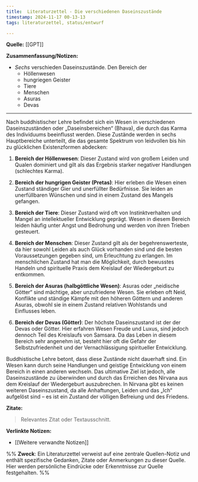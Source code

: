 ```yaml
---
title:  Literaturzettel - Die verschiedenen Daseinszustände
timestamp: 2024-11-17 00-13-13
tags: literaturzettel, status/entwurf

---
```


**Quelle:** [[GPT]]  

**Zusammenfassung/Notizen:**  
- *Sechs* verschieden Daseinszustände. Den Bereich der
	- Höllenwesen
	- hungriegen Geister
	- Tiere
	- Menschen
	- Asuras
	- Devas
- ---
Nach buddhistischer Lehre befindet sich ein Wesen in verschiedenen Daseinszuständen oder „Daseinsbereichen“ (Bhava), die durch das Karma des Individuums beeinflusst werden. Diese Zustände werden in sechs Hauptbereiche unterteilt, die das gesamte Spektrum von leidvollen bis hin zu glücklichen Existenzformen abdecken:

1. **Bereich der Höllenwesen**: Dieser Zustand wird von großem Leiden und Qualen dominiert und gilt als das Ergebnis starker negativer Handlungen (schlechtes Karma).

2. **Bereich der hungrigen Geister (Pretas)**: Hier erleben die Wesen einen Zustand ständiger Gier und unerfüllter Bedürfnisse. Sie leiden an unerfüllbaren Wünschen und sind in einem Zustand des Mangels gefangen.

3. **Bereich der Tiere**: Dieser Zustand wird oft von Instinktverhalten und Mangel an intellektueller Entwicklung geprägt. Wesen in diesem Bereich leiden häufig unter Angst und Bedrohung und werden von ihren Trieben gesteuert.

4. **Bereich der Menschen**: Dieser Zustand gilt als der begehrenswerteste, da hier sowohl Leiden als auch Glück vorhanden sind und die besten Voraussetzungen gegeben sind, um Erleuchtung zu erlangen. Im menschlichen Zustand hat man die Möglichkeit, durch bewusstes Handeln und spirituelle Praxis dem Kreislauf der Wiedergeburt zu entkommen.

5. **Bereich der Asuras (halbgöttliche Wesen)**: Asuras oder „neidische Götter“ sind mächtige, aber unzufriedene Wesen. Sie erleben oft Neid, Konflikte und ständige Kämpfe mit den höheren Göttern und anderen Asuras, obwohl sie in einem Zustand relativen Wohlstands und Einflusses leben.

6. **Bereich der Devas (Götter)**: Der höchste Daseinszustand ist der der Devas oder Götter. Hier erfahren Wesen Freude und Luxus, sind jedoch dennoch Teil des Kreislaufs von Samsara. Da das Leben in diesem Bereich sehr angenehm ist, besteht hier oft die Gefahr der Selbstzufriedenheit und der Vernachlässigung spiritueller Entwicklung.

Buddhistische Lehre betont, dass diese Zustände nicht dauerhaft sind. Ein Wesen kann durch seine Handlungen und geistige Entwicklung von einem Bereich in einen anderen wechseln. Das ultimative Ziel ist jedoch, alle Daseinszustände zu überwinden und durch das Erreichen des Nirvana aus dem Kreislauf der Wiedergeburt auszubrechen. In Nirvana gibt es keinen weiteren Daseinszustand, da alle Anhaftungen, Leiden und das „Ich“ aufgelöst sind – es ist ein Zustand der völligen Befreiung und des Friedens.

**Zitate:**  
> Relevantes Zitat oder Textausschnitt.

**Verlinkte Notizen:**  
- [[Weitere verwandte Notizen]]


%%
**Zweck**: Ein Literaturzettel verweist auf eine zentrale Quellen-Notiz und enthält spezifische Gedanken, Zitate oder Anmerkungen zu dieser Quelle. Hier werden persönliche Eindrücke oder Erkenntnisse zur Quelle festgehalten.
%%
